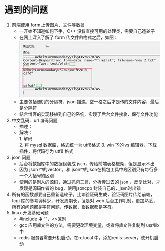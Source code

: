 # 遇到的问题
1. 前端使用 form 上传图片、文件等数据
   - 一开始不知道如何下手，C++ 没有直接可用的处理类，需要自己造轮子
   - 在网上深入了解了 form 传文件的格式之后，如图：
   ![image](https://raw.githubusercontent.com/eemjwu/Cpp_Web/master/image/form%E6%A0%BC%E5%BC%8F.bmp?token=AgdAy9hkOPLEhruFYDJ-_QaFKw5uDjLbks5cSCxBwA%3D%3D)
   - 主要包括随机的分隔符、json 描述。空一格之后才是传的文件内容，最后是分隔符
   - 结合博客的实现移植到自己的系统，实现了后台文件接收，保存文件功能
2. 中文乱码、url 编码问题
   - 描述：
   - 解决：  
         1. 解码   
         2. 将 mysql 数据库，格式统一为 utf8格式 
         3.  win 下的 vs 编辑器，下载插件，将代码存为 utf8 格式
3. json 问题
   - 后台将数据库中的数据组装成 json，传给前端表格框架，但是显示不出
   - 因为 json 中的vector ，和 json中的json在抓包工具中的区别只有每行多一个大括号的区别
   - 使用的是别人的源码，通过抓包工具，分析传过去的 json ，反复比对，才发现是源码作者的 bug，使用jsoncpp 封装自己的，json时出错
4. 所有的函数都要自己重新造轮子，比如验证码生成，验证码图片传给前端，fcgi 库的参考资料少，开发周期长，但是对 web 后台工作机制，更加熟悉，所有的问题都是字符问题，传数据，收数据都是字符。
5.  linux 开发基础问题
    - #include 中 “”，<>区别
    - gcc 应用库文件的方法，需要更改环境变量，或者将库文件复制到 usr/lib 中
    - redis 服务器需要开机启动，在rc.local 中，添加redis-server，使开机启动
           
